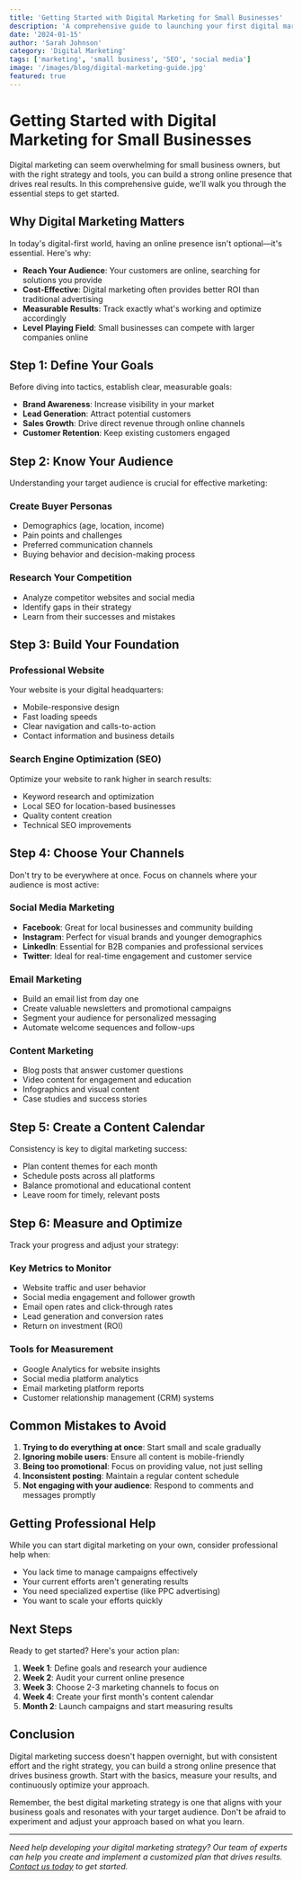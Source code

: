 ```yaml
---
title: 'Getting Started with Digital Marketing for Small Businesses'
description: 'A comprehensive guide to launching your first digital marketing campaign and building an online presence that drives results.'
date: '2024-01-15'
author: 'Sarah Johnson'
category: 'Digital Marketing'
tags: ['marketing', 'small business', 'SEO', 'social media']
image: '/images/blog/digital-marketing-guide.jpg'
featured: true
---
```


# Getting Started with Digital Marketing for Small Businesses

Digital marketing can seem overwhelming for small business owners, but with the right strategy and tools, you can build a strong online presence that drives real results. In this comprehensive guide, we'll walk you through the essential steps to get started.

## Why Digital Marketing Matters

In today's digital-first world, having an online presence isn't optional—it's essential. Here's why:

- **Reach Your Audience**: Your customers are online, searching for solutions you provide
- **Cost-Effective**: Digital marketing often provides better ROI than traditional advertising
- **Measurable Results**: Track exactly what's working and optimize accordingly
- **Level Playing Field**: Small businesses can compete with larger companies online

## Step 1: Define Your Goals

Before diving into tactics, establish clear, measurable goals:

- **Brand Awareness**: Increase visibility in your market
- **Lead Generation**: Attract potential customers
- **Sales Growth**: Drive direct revenue through online channels
- **Customer Retention**: Keep existing customers engaged

## Step 2: Know Your Audience

Understanding your target audience is crucial for effective marketing:

### Create Buyer Personas
- Demographics (age, location, income)
- Pain points and challenges
- Preferred communication channels
- Buying behavior and decision-making process

### Research Your Competition
- Analyze competitor websites and social media
- Identify gaps in their strategy
- Learn from their successes and mistakes

## Step 3: Build Your Foundation

### Professional Website
Your website is your digital headquarters:
- Mobile-responsive design
- Fast loading speeds
- Clear navigation and calls-to-action
- Contact information and business details

### Search Engine Optimization (SEO)
Optimize your website to rank higher in search results:
- Keyword research and optimization
- Local SEO for location-based businesses
- Quality content creation
- Technical SEO improvements

## Step 4: Choose Your Channels

Don't try to be everywhere at once. Focus on channels where your audience is most active:

### Social Media Marketing
- **Facebook**: Great for local businesses and community building
- **Instagram**: Perfect for visual brands and younger demographics
- **LinkedIn**: Essential for B2B companies and professional services
- **Twitter**: Ideal for real-time engagement and customer service

### Email Marketing
- Build an email list from day one
- Create valuable newsletters and promotional campaigns
- Segment your audience for personalized messaging
- Automate welcome sequences and follow-ups

### Content Marketing
- Blog posts that answer customer questions
- Video content for engagement and education
- Infographics and visual content
- Case studies and success stories

## Step 5: Create a Content Calendar

Consistency is key to digital marketing success:

- Plan content themes for each month
- Schedule posts across all platforms
- Balance promotional and educational content
- Leave room for timely, relevant posts

## Step 6: Measure and Optimize

Track your progress and adjust your strategy:

### Key Metrics to Monitor
- Website traffic and user behavior
- Social media engagement and follower growth
- Email open rates and click-through rates
- Lead generation and conversion rates
- Return on investment (ROI)

### Tools for Measurement
- Google Analytics for website insights
- Social media platform analytics
- Email marketing platform reports
- Customer relationship management (CRM) systems

## Common Mistakes to Avoid

1. **Trying to do everything at once**: Start small and scale gradually
2. **Ignoring mobile users**: Ensure all content is mobile-friendly
3. **Being too promotional**: Focus on providing value, not just selling
4. **Inconsistent posting**: Maintain a regular content schedule
5. **Not engaging with your audience**: Respond to comments and messages promptly

## Getting Professional Help

While you can start digital marketing on your own, consider professional help when:

- You lack time to manage campaigns effectively
- Your current efforts aren't generating results
- You need specialized expertise (like PPC advertising)
- You want to scale your efforts quickly

## Next Steps

Ready to get started? Here's your action plan:

1. **Week 1**: Define goals and research your audience
2. **Week 2**: Audit your current online presence
3. **Week 3**: Choose 2-3 marketing channels to focus on
4. **Week 4**: Create your first month's content calendar
5. **Month 2**: Launch campaigns and start measuring results

## Conclusion

Digital marketing success doesn't happen overnight, but with consistent effort and the right strategy, you can build a strong online presence that drives business growth. Start with the basics, measure your results, and continuously optimize your approach.

Remember, the best digital marketing strategy is one that aligns with your business goals and resonates with your target audience. Don't be afraid to experiment and adjust your approach based on what you learn.

---

*Need help developing your digital marketing strategy? Our team of experts can help you create and implement a customized plan that drives results. [Contact us today](/contact) to get started.*
